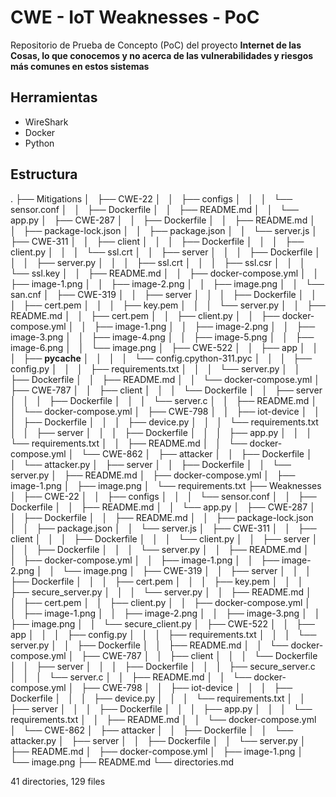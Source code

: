 # CWE - IoT Weaknesses - PoC

Repositorio de Prueba de Concepto (PoC) del proyecto **Internet de las Cosas, lo que conocemos y no acerca de las vulnerabilidades y riesgos más comunes en estos sistemas**

## Herramientas
* WireShark
* Docker
* Python

## Estructura
.
├── Mitigations
│   ├── CWE-22
│   │   ├── configs
│   │   │   └── sensor.conf
│   │   ├── Dockerfile
│   │   ├── README.md
│   │   └── app.py
│   ├── CWE-287
│   │   ├── Dockerfile
│   │   ├── README.md
│   │   ├── package-lock.json
│   │   ├── package.json
│   │   └── server.js
│   ├── CWE-311
│   │   ├── client
│   │   │   ├── Dockerfile
│   │   │   ├── client.py
│   │   │   └── ssl.crt
│   │   ├── server
│   │   │   ├── Dockerfile
│   │   │   ├── server.py
│   │   │   ├── ssl.crt
│   │   │   ├── ssl.csr
│   │   │   └── ssl.key
│   │   ├── README.md
│   │   ├── docker-compose.yml
│   │   ├── image-1.png
│   │   ├── image-2.png
│   │   ├── image.png
│   │   └── san.cnf
│   ├── CWE-319
│   │   ├── server
│   │   │   ├── Dockerfile
│   │   │   ├── cert.pem
│   │   │   ├── key.pem
│   │   │   └── server.py
│   │   ├── README.md
│   │   ├── cert.pem
│   │   ├── client.py
│   │   ├── docker-compose.yml
│   │   ├── image-1.png
│   │   ├── image-2.png
│   │   ├── image-3.png
│   │   ├── image-4.png
│   │   ├── image-5.png
│   │   ├── image-6.png
│   │   └── image.png
│   ├── CWE-522
│   │   ├── app
│   │   │   ├── __pycache__
│   │   │   │   └── config.cpython-311.pyc
│   │   │   ├── config.py
│   │   │   ├── requirements.txt
│   │   │   └── server.py
│   │   ├── Dockerfile
│   │   ├── README.md
│   │   └── docker-compose.yml
│   ├── CWE-787
│   │   ├── client
│   │   │   └── Dockerfile
│   │   ├── server
│   │   │   ├── Dockerfile
│   │   │   └── server.c
│   │   ├── README.md
│   │   └── docker-compose.yml
│   ├── CWE-798
│   │   ├── iot-device
│   │   │   ├── Dockerfile
│   │   │   ├── device.py
│   │   │   └── requirements.txt
│   │   ├── server
│   │   │   ├── Dockerfile
│   │   │   ├── app.py
│   │   │   └── requirements.txt
│   │   ├── README.md
│   │   └── docker-compose.yml
│   └── CWE-862
│       ├── attacker
│       │   ├── Dockerfile
│       │   └── attacker.py
│       ├── server
│       │   ├── Dockerfile
│       │   └── server.py
│       ├── README.md
│       ├── docker-compose.yml
│       ├── image-1.png
│       ├── image.png
│       └── requirements.txt
├── Weaknesses
│   ├── CWE-22
│   │   ├── configs
│   │   │   └── sensor.conf
│   │   ├── Dockerfile
│   │   ├── README.md
│   │   └── app.py
│   ├── CWE-287
│   │   ├── Dockerfile
│   │   ├── README.md
│   │   ├── package-lock.json
│   │   ├── package.json
│   │   └── server.js
│   ├── CWE-311
│   │   ├── client
│   │   │   ├── Dockerfile
│   │   │   └── client.py
│   │   ├── server
│   │   │   ├── Dockerfile
│   │   │   └── server.py
│   │   ├── README.md
│   │   ├── docker-compose.yml
│   │   ├── image-1.png
│   │   ├── image-2.png
│   │   └── image.png
│   ├── CWE-319
│   │   ├── server
│   │   │   ├── Dockerfile
│   │   │   ├── cert.pem
│   │   │   ├── key.pem
│   │   │   ├── secure_server.py
│   │   │   └── server.py
│   │   ├── README.md
│   │   ├── cert.pem
│   │   ├── client.py
│   │   ├── docker-compose.yml
│   │   ├── image-1.png
│   │   ├── image-2.png
│   │   ├── image-3.png
│   │   ├── image.png
│   │   └── secure_client.py
│   ├── CWE-522
│   │   ├── app
│   │   │   ├── config.py
│   │   │   ├── requirements.txt
│   │   │   └── server.py
│   │   ├── Dockerfile
│   │   ├── README.md
│   │   └── docker-compose.yml
│   ├── CWE-787
│   │   ├── client
│   │   │   └── Dockerfile
│   │   ├── server
│   │   │   ├── Dockerfile
│   │   │   ├── secure_server.c
│   │   │   └── server.c
│   │   ├── README.md
│   │   └── docker-compose.yml
│   ├── CWE-798
│   │   ├── iot-device
│   │   │   ├── Dockerfile
│   │   │   ├── device.py
│   │   │   └── requirements.txt
│   │   ├── server
│   │   │   ├── Dockerfile
│   │   │   ├── app.py
│   │   │   └── requirements.txt
│   │   ├── README.md
│   │   └── docker-compose.yml
│   └── CWE-862
│       ├── attacker
│       │   ├── Dockerfile
│       │   └── attacker.py
│       ├── server
│       │   ├── Dockerfile
│       │   └── server.py
│       ├── README.md
│       ├── docker-compose.yml
│       ├── image-1.png
│       └── image.png
├── README.md
└── directories.md

41 directories, 129 files
